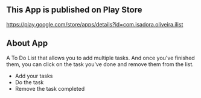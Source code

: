 
## This App is published on Play Store
https://play.google.com/store/apps/details?id=com.isadora.oliveira.ilist

## About App
A To Do List that allows you to add multiple tasks. And once you've finished them, you can click on the task you've done and remove them from the list.

- Add your tasks
- Do the task
- Remove the task completed
